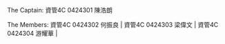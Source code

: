 The Captain:
資管4C 0424301 陳浩朗

The Members:
資管4C 0424302 何振良 |
資管4C 0424303 梁偉文 |
資管4C 0424304 游耀華 |
